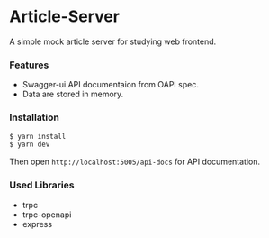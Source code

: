 # Article-Server

A simple mock article server for studying web frontend.

### Features

- Swagger-ui API documentaion from OAPI spec.
- Data are stored in memory.

### Installation

```bash
$ yarn install
$ yarn dev
```

Then open `http://localhost:5005/api-docs` for API documentation.

### Used Libraries

- trpc
- trpc-openapi
- express
